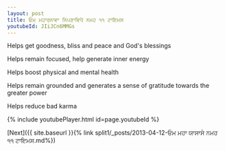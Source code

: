 ```yaml
---
layout: post
title: ਓਮ ਮਹਾਰਨਾਵਾ ਨਿਪਣਾਵਿਧੇ ਨਮਹ ੧੧ ਟਾਇਮਸ
youtubeId: JIiJCn6MMGs
---
```

 
 
Helps get goodness, bliss and peace and God's blessings
 
Helps remain focused, help generate inner energy 
 
Helps boost physical and mental health 
 
Helps remain grounded and generates a sense of gratitude towards the greater power 
 
Helps reduce bad karma
 
 
 
 


{% include youtubePlayer.html id=page.youtubeId %}
 
[Next]({{ site.baseurl }}{% link  split1/_posts/2013-04-12-ਓਮ ਮਹਾ ਯਾਸਾਸੇ ਨਮਹ ੧੧ ਟਾਇਮਸ.md%})
 
